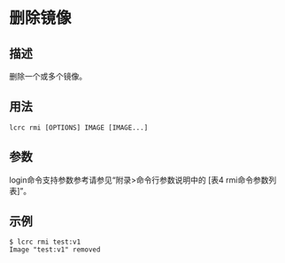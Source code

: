 # 删除镜像<a name="ZH-CN_TOPIC_0184808135"></a>

## 描述<a name="zh-cn_topic_0183111398_section1850313542111"></a>

删除一个或多个镜像。

## 用法<a name="zh-cn_topic_0183111398_section1577437829"></a>

```
lcrc rmi [OPTIONS] IMAGE [IMAGE...]
```

## 参数<a name="zh-cn_topic_0183111398_section1503182011212"></a>

login命令支持参数参考请参见“附录>命令行参数说明中的 [表4 rmi命令参数列表]”。

## 示例<a name="zh-cn_topic_0183111398_section9406103819216"></a>

```
$ lcrc rmi test:v1
Image "test:v1" removed
```

